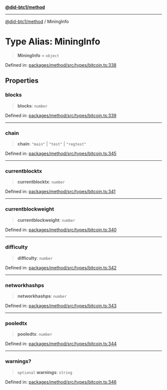 [**@did-btc1/method**](../README.md)

***

[@did-btc1/method](../globals.md) / MiningInfo

# Type Alias: MiningInfo

> **MiningInfo** = `object`

Defined in: [packages/method/src/types/bitcoin.ts:338](https://github.com/dcdpr/did-btc1-js/blob/4ab6f9915d95beed9bc633644c9db1539395f512/packages/method/src/types/bitcoin.ts#L338)

## Properties

### blocks

> **blocks**: `number`

Defined in: [packages/method/src/types/bitcoin.ts:339](https://github.com/dcdpr/did-btc1-js/blob/4ab6f9915d95beed9bc633644c9db1539395f512/packages/method/src/types/bitcoin.ts#L339)

***

### chain

> **chain**: `"main"` \| `"test"` \| `"regtest"`

Defined in: [packages/method/src/types/bitcoin.ts:345](https://github.com/dcdpr/did-btc1-js/blob/4ab6f9915d95beed9bc633644c9db1539395f512/packages/method/src/types/bitcoin.ts#L345)

***

### currentblocktx

> **currentblocktx**: `number`

Defined in: [packages/method/src/types/bitcoin.ts:341](https://github.com/dcdpr/did-btc1-js/blob/4ab6f9915d95beed9bc633644c9db1539395f512/packages/method/src/types/bitcoin.ts#L341)

***

### currentblockweight

> **currentblockweight**: `number`

Defined in: [packages/method/src/types/bitcoin.ts:340](https://github.com/dcdpr/did-btc1-js/blob/4ab6f9915d95beed9bc633644c9db1539395f512/packages/method/src/types/bitcoin.ts#L340)

***

### difficulty

> **difficulty**: `number`

Defined in: [packages/method/src/types/bitcoin.ts:342](https://github.com/dcdpr/did-btc1-js/blob/4ab6f9915d95beed9bc633644c9db1539395f512/packages/method/src/types/bitcoin.ts#L342)

***

### networkhashps

> **networkhashps**: `number`

Defined in: [packages/method/src/types/bitcoin.ts:343](https://github.com/dcdpr/did-btc1-js/blob/4ab6f9915d95beed9bc633644c9db1539395f512/packages/method/src/types/bitcoin.ts#L343)

***

### pooledtx

> **pooledtx**: `number`

Defined in: [packages/method/src/types/bitcoin.ts:344](https://github.com/dcdpr/did-btc1-js/blob/4ab6f9915d95beed9bc633644c9db1539395f512/packages/method/src/types/bitcoin.ts#L344)

***

### warnings?

> `optional` **warnings**: `string`

Defined in: [packages/method/src/types/bitcoin.ts:346](https://github.com/dcdpr/did-btc1-js/blob/4ab6f9915d95beed9bc633644c9db1539395f512/packages/method/src/types/bitcoin.ts#L346)

